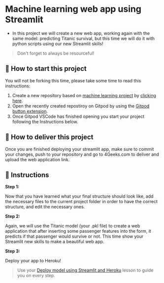 <!-- hide -->
# Machine learning web app using Streamlit
<!-- endhide -->

- In this project we will create a new web app, working again with the same model: predicting Titanic survival, but this time we will do it with python scripts using our new Streamlit skills! 

>Don't forget to always be resourceful!

## 🌱  How to start this project

You will not be forking this time, please take some time to read this instructions:

1. Create a new repository based on [machine learning project](https://github.com/4GeeksAcademy/machine-learning-python-template/generate) by [clicking here](https://github.com/4GeeksAcademy/machine-learning-python-template).
2. Open the recently created repostiroy on Gitpod by using the [Gitpod button extension](https://www.gitpod.io/docs/browser-extension/).
3. Once Gitpod VSCode has finished opening you start your project following the Instructions below.

## 🚛 How to deliver this project

Once you are finished deploying your streamlit app, make sure to commit your changes, push to your repository and go to 4Geeks.com to deliver and upload the web application link.

## 📝 Instructions

**Step 1:**

Now that you have learned what your final structure should look like, add the necessary files to the current project folder in order to have the correct structure, and edit the necessary ones.

**Step 2:**

Again, we will use the Titanic model (your .pkl file) to create a web application that after inserting some passenger features into the form, it predicts if that passenger would survive or not. This time show your Streamlit new skills to make a beautiful web app.

**Step 3:**

Deploy your app to Heroku!

> Use your [Deploy model using Streamlit and Heroku](https://github.com/4GeeksAcademy/machine-learning-content/blob/master/07-1d-ml_deploy/deploy-model-using-streamlit-and-heroku.md) lesson to guide you on every step.
